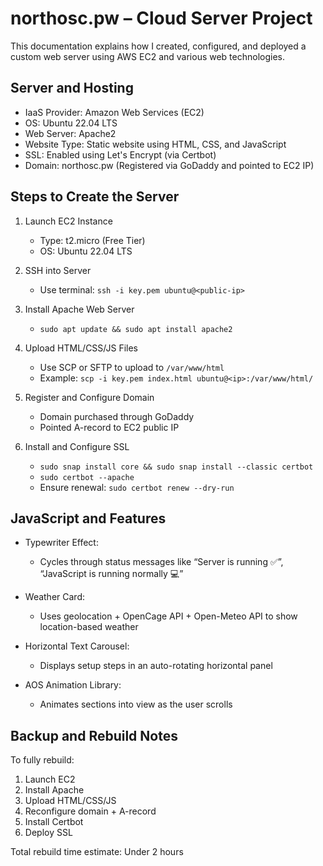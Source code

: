 northosc.pw – Cloud Server Project
==================================================

This documentation explains how I created, configured, and deployed a custom web server using AWS EC2 and various web technologies.

Server and Hosting
------------------
- IaaS Provider: Amazon Web Services (EC2)
- OS: Ubuntu 22.04 LTS
- Web Server: Apache2
- Website Type: Static website using HTML, CSS, and JavaScript
- SSL: Enabled using Let's Encrypt (via Certbot)
- Domain: northosc.pw (Registered via GoDaddy and pointed to EC2 IP)

Steps to Create the Server
--------------------------

1. Launch EC2 Instance
   - Type: t2.micro (Free Tier)
   - OS: Ubuntu 22.04 LTS

2. SSH into Server
   - Use terminal: `ssh -i key.pem ubuntu@<public-ip>`

3. Install Apache Web Server
   - `sudo apt update && sudo apt install apache2`

4. Upload HTML/CSS/JS Files
   - Use SCP or SFTP to upload to `/var/www/html`
   - Example: `scp -i key.pem index.html ubuntu@<ip>:/var/www/html/`

5. Register and Configure Domain
   - Domain purchased through GoDaddy
   - Pointed A-record to EC2 public IP

6. Install and Configure SSL
   - `sudo snap install core && sudo snap install --classic certbot`
   - `sudo certbot --apache`
   - Ensure renewal: `sudo certbot renew --dry-run`

JavaScript and Features
-----------------------

- Typewriter Effect:
  - Cycles through status messages like “Server is running ✅”, “JavaScript is running normally 💻”

- Weather Card:
  - Uses geolocation + OpenCage API + Open-Meteo API to show location-based weather

- Horizontal Text Carousel:
  - Displays setup steps in an auto-rotating horizontal panel

- AOS Animation Library:
  - Animates sections into view as the user scrolls

Backup and Rebuild Notes
------------------------

To fully rebuild:
1. Launch EC2
2. Install Apache
3. Upload HTML/CSS/JS
4. Reconfigure domain + A-record
5. Install Certbot
6. Deploy SSL

Total rebuild time estimate: Under 2 hours
